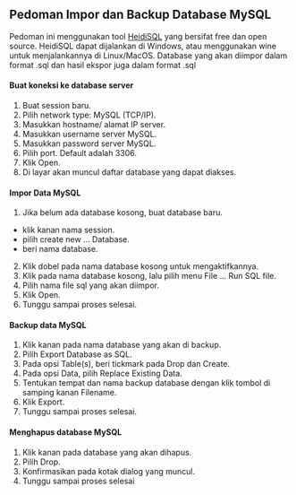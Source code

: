 ## Pedoman Impor dan Backup Database MySQL

Pedoman ini menggunakan tool [HeidiSQL](https://www.heidisql.com/download.php) yang bersifat free dan open source. HeidiSQL dapat dijalankan di Windows, atau menggunakan wine untuk menjalankannya di Linux/MacOS.
Database yang akan diimpor dalam format .sql dan hasil ekspor juga dalam format .sql

#### Buat koneksi ke database server

1. Buat session baru.
2. Pilih network type: MySQL (TCP/IP).
3. Masukkan hostname/ alamat IP server.
4. Masukkan username server MySQL.
5. Masukkan password server MySQL.
6. Pilih port. Default adalah 3306.
7. Klik Open.
8. Di layar akan muncul daftar database yang dapat diakses.

#### Impor Data MySQL

1. Jika belum ada database kosong, buat database baru.
- klik kanan nama session.
- pilih create new ... Database.
- beri nama database.
2. Klik dobel pada nama database kosong untuk mengaktifkannya.
3. Klik pada nama database kosong, lalu pilih menu File ... Run SQL file.
4. Pilih nama file sql yang akan diimpor.
5. Klik Open.
6. Tunggu sampai proses selesai.

#### Backup data MySQL

1. Klik kanan pada nama database yang akan di backup.
2. Pilih Export Database as SQL.
3. Pada opsi Table(s), beri tickmark pada Drop dan Create.
4. Pada opsi Data, pilih Replace Existing Data.
5. Tentukan tempat dan nama backup database dengan klik tombol di samping kanan Filename.
6. Klik Export.
7. Tunggu sampai proses selesai.

#### Menghapus database MySQL

1. Klik kanan pada database yang akan dihapus.
2. Pilih Drop.
3. Konfirmasikan pada kotak dialog yang muncul.
4. Tunggu sampai proses selesai